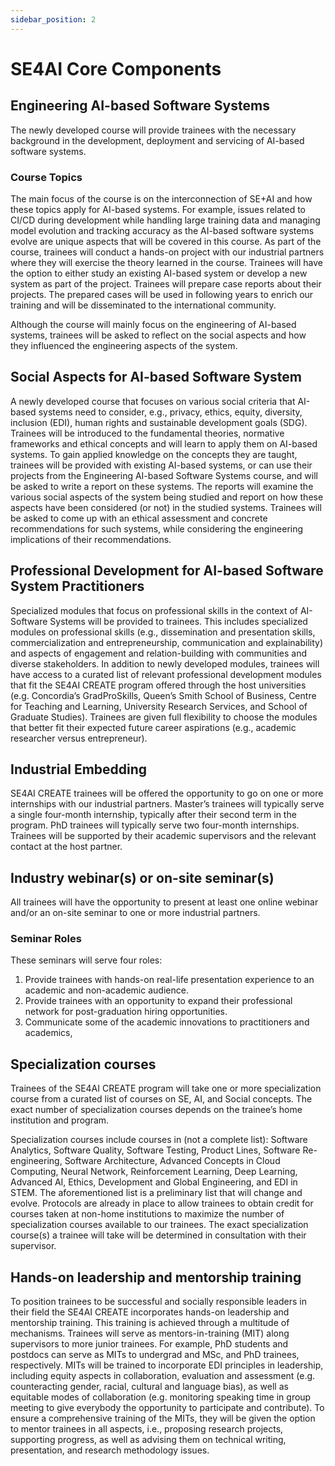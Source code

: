 ```yaml
---
sidebar_position: 2
---
```


# SE4AI Core Components

## Engineering AI-based Software Systems

The newly developed course will provide trainees with the necessary background in the development, deployment and servicing of AI-based software systems.

### Course Topics

The main focus of the course is on the interconnection of SE+AI and how these topics apply for AI-based systems.
For example, issues related to CI/CD during development while handling large training data and managing
model evolution and tracking accuracy as the AI-based software systems evolve are unique aspects that
will be covered in this course. As part of the course, trainees will conduct a hands-on project with our
industrial partners where they will exercise the theory learned in the course. Trainees will have the option
to either study an existing AI-based system or develop a new system as part of the project. Trainees will
prepare case reports about their projects. The prepared cases will be used in following years to enrich our training and will be disseminated to the international community.

Although the course will mainly focus on the engineering of AI-based systems, trainees will be asked
to reflect on the social aspects and how they influenced the engineering aspects of the system.

## Social Aspects for AI-based Software System

A newly developed course that focuses on various social criteria that AI-based systems need to consider, e.g., privacy, ethics, equity, diversity, inclusion (EDI), human rights and sustainable development goals (SDG). Trainees will be introduced to the fundamental theories, normative frameworks and ethical concepts and will learn to apply them on AI-based systems. To gain applied knowledge on the concepts they are taught, trainees will be provided with
existing AI-based systems, or can use their projects from the Engineering AI-based Software Systems course, and will be asked to write a report on these systems. The reports will examine the various social aspects of the system being studied and report on how these aspects have been considered (or not) in the studied systems. Trainees will be asked to come up with an ethical assessment and concrete recommendations for such systems, while considering the engineering implications of their recommendations.

## Professional Development for AI-based Software System Practitioners

Specialized modules that focus on professional skills in the context of AI-Software Systems will be provided to trainees. This includes specialized modules on professional skills (e.g., dissemination and presentation skills, commercialization and entrepreneurship, communication and explainability) and aspects of engagement and relation-building with communities and diverse stakeholders. In addition to newly developed modules, trainees will have access to a curated list of relevant professional development modules that fit the SE4AI CREATE program
offered through the host universities (e.g. Concordia’s GradProSkills,
Queen’s Smith School of Business, Centre for Teaching and Learning, University Research Services, and
School of Graduate Studies). Trainees are given full flexibility to choose the modules that better fit
their expected future career aspirations (e.g., academic researcher versus entrepreneur).

## Industrial Embedding

SE4AI CREATE trainees will be offered the opportunity to go on one or more internships
with our industrial partners. Master’s trainees will typically serve a single four-month internship,
typically after their second term in the program. PhD trainees will typically serve two four-month internships. Trainees will be supported by their academic supervisors and the relevant contact at the host partner.

## Industry webinar(s) or on-site seminar(s)

All trainees will have the opportunity to present at least one online webinar and/or an on-site seminar to one or more industrial partners.

### Seminar Roles

These seminars will serve four roles:

1. Provide trainees with hands-on real-life presentation experience to an academic and non-academic audience.
2. Provide trainees with an opportunity to expand their professional network for post-graduation hiring opportunities.
3. Communicate some of the academic innovations to practitioners and academics,

## Specialization courses

Trainees of the SE4AI CREATE program will take one or more specialization course from a curated list of courses on SE, AI, and Social concepts. The exact number of specialization courses depends on the trainee’s home institution and program. 

Specialization courses include courses in (not a complete list): Software Analytics, Software Quality, Software Testing, Product Lines, Software Re-engineering, Software Architecture, Advanced Concepts in Cloud Computing, Neural Network, Reinforcement Learning, Deep Learning, Advanced AI, Ethics, Development and Global Engineering, and EDI in
STEM. The aforementioned list is a preliminary list that will change and evolve. Protocols are already in
place to allow trainees to obtain credit for courses taken at non-home institutions to maximize the number
of specialization courses available to our trainees. The exact specialization course(s) a trainee will take will
be determined in consultation with their supervisor.

## Hands-on leadership and mentorship training

To position trainees to be successful and socially responsible leaders in their field the SE4AI CREATE incorporates hands-on leadership and mentorship training. This training is achieved through a multitude of mechanisms. Trainees will serve as mentors-in-training (MIT) along supervisors to more junior trainees. For example, PhD students
and postdocs can serve as MITs to undergrad and MSc, and PhD trainees, respectively. MITs will be
trained to incorporate EDI principles in leadership, including equity aspects in collaboration, evaluation
and assessment (e.g. counteracting gender, racial, cultural and language bias), as well as equitable modes
of collaboration (e.g. monitoring speaking time in group meeting to give everybody the opportunity to
participate and contribute). To ensure a comprehensive training of the MITs, they will be given the option
to mentor trainees in all aspects, i.e., proposing research projects, supporting progress, as well as advising
them on technical writing, presentation, and research methodology issues.

